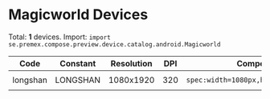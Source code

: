 # Magicworld Devices

Total: **1** devices. Import: `import se.premex.compose.preview.device.catalog.android.Magicworld`

| Code | Constant | Resolution | DPI | Compose Spec | Preview Usage |
|------|----------|------------|-----|-------------|---------------|
| longshan | LONGSHAN | 1080x1920 | 320 | `spec:width=1080px,height=1920px,dpi=320` | `@Preview(device = Magicworld.LONGSHAN)` |

<!-- Generated automatically. Do not edit manually. -->
